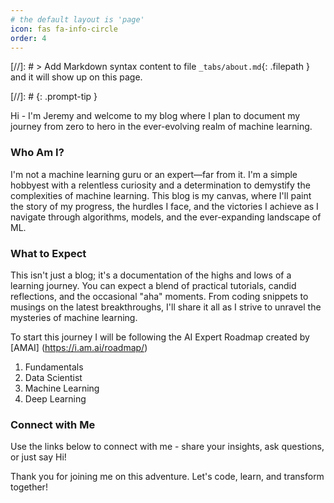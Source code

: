 ```yaml
---
# the default layout is 'page'
icon: fas fa-info-circle
order: 4
---
```


[//]: # > Add Markdown syntax content to file `_tabs/about.md`{: .filepath } and it will show up on this page.

[//]: # {: .prompt-tip }

Hi - I'm Jeremy and welcome to my blog where I plan to document my journey from zero to hero in the ever-evolving realm of machine learning.

### Who Am I?

I'm not a machine learning guru or an expert—far from it. I'm a simple hobbyest with a relentless curiosity and a determination to demystify the complexities of machine learning. This blog is my canvas, where I'll paint the story of my progress, the hurdles I face, and the victories I achieve as I navigate through algorithms, models, and the ever-expanding landscape of ML.

### What to Expect

This isn't just a blog; it's a documentation of the highs and lows of a learning journey. You can expect a blend of practical tutorials, candid reflections, and the occasional "aha" moments. From coding snippets to musings on the latest breakthroughs, I'll share it all as I strive to unravel the mysteries of machine learning.

To start this journey I will be following the AI Expert Roadmap created by [AMAI] (https://i.am.ai/roadmap/)
1. Fundamentals
2. Data Scientist
3. Machine Learning
4. Deep Learning

### Connect with Me

Use the links below to connect with me - share your insights, ask questions, or just say Hi!

Thank you for joining me on this adventure. Let's code, learn, and transform together!
